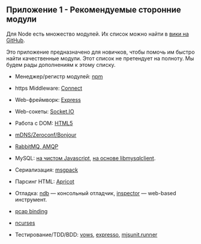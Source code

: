 ## Приложение 1 - Рекомендуемые сторонние модули

Для Node есть множество модулей.
Их список можно найти в [вики на GitHub](https://github.com/ry/node/wiki/modules).

Это приложение предназначено для новичков, чтобы помочь им быстро найти
качественные модули. Этот список не претендует на полноту. Мы будем рады
дополнениям к этому списку.

- Менеджер/регистр модулей: [npm](https://github.com/isaacs/npm)

- https Middleware: [Connect](https://github.com/senchalabs/connect)

- Web-фреймворк: [Express](https://github.com/visionmedia/express)

- Web-сокеты: [Socket.IO](https://github.com/LearnBoost/Socket.IO-node)

- Работа с DOM: [HTML5](https://github.com/aredridel/html5)

- [mDNS/Zeroconf/Bonjour](https://github.com/agnat/node_mdns)

- [RabbitMQ, AMQP](https://github.com/ry/node-amqp)

- MySQL: [на чистом Javascript](https://github.com/felixge/node-mysql),
  [на основе libmysqlclient](https://github.com/Sannis/node-mysql-libmysqlclient).

- Сериализация: [msgpack](https://github.com/pgriess/node-msgpack)

- Парсинг HTML: [Apricot](https://github.com/silentrob/Apricot)

- Отладка: [ndb](https://github.com/smtlaissezfaire/ndb) — консольный отладчик,
  [inspector](https://github.com/dannycoates/node-inspector) — web-based инструмент.

- [pcap binding](https://github.com/mranney/node_pcap)

- [ncurses](https://github.com/mscdex/node-ncurses)

- Тестирование/TDD/BDD: [vows](http://vowsjs.org/),
  [expresso](https://github.com/visionmedia/expresso),
  [mjsunit.runner](https://github.com/tmpvar/mjsunit.runner)

